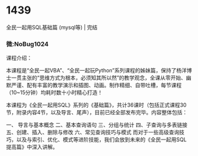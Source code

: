 # 1439
全民一起用SQL基础篇 (mysql等) | 完结
### 微:NoBug1024 


课程介绍：

本课程是“全民一起VBA”、“全民一起玩Python”系列课程的姊妹篇，保持了杨洋博士一贯主张的“思维方式为根本，必须知其所以然”的教学观念，全课从零开始、幽默严谨、配有丰富的教学演示和插图、动画。制作精细、自带吐槽，每节课程（10~15分钟）均耗时数十小时精心打造！

本课程为《全民一起用SQL》系列的《基础篇》，共计36课时（包括正式课程30节，附录内容4节，以及导言、尾声），目前已经全部发布完毕。内容整体包括：

一、 导言与基本概念
二、基本查询语句
三、分组与统计
四、子查询与多表链接
五、创建、插入、删除与修改
六、常见查询技巧与模式
而对于一些高级查询技巧，以及与索引、优化、模式等进阶技能，我们会放到未来的《全民一起用SQL 提高篇》中深入讲解。

